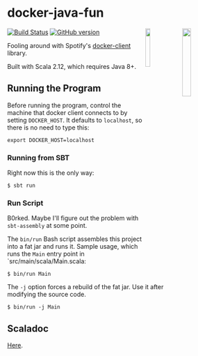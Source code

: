 # docker-java-fun

<img src='https://i1.wp.com/blog.docker.com/wp-content/uploads/2013/06/Docker-logo-011.png?ssl=1' align='right' width='20%'>
<img src='https://seeklogo.com/images/S/spotify-2015-logo-560E071CB7-seeklogo.com.png' align='right' width='15%' style="margin-right: 0.5em;">

[![Build Status](https://travis-ci.org/mslinn/docker-java-fun.svg?branch=master)](https://travis-ci.org/mslinn/docker-java-fun)
[![GitHub version](https://badge.fury.io/gh/mslinn%2Fdocker-java-fun.svg)](https://badge.fury.io/gh/mslinn%2Fdocker-java-fun)

Fooling around with Spotify's [docker-client](https://github.com/spotify/docker-client) library.

Built with Scala 2.12, which requires Java 8+.

## Running the Program
Before running the program, control the machine that docker client connects to by setting `DOCKER_HOST`.
It defaults to `localhost`, so there is no need to type this:

    export DOCKER_HOST=localhost

### Running from SBT
Right now this is the only way:

    $ sbt run

### Run Script
B0rked.
Maybe I'll figure out the problem with `sbt-assembly` at some point.

The `bin/run` Bash script assembles this project into a fat jar and runs it.
Sample usage, which runs the `Main` entry point in `src/main/scala/Main.scala:

```
$ bin/run Main
```

The `-j` option forces a rebuild of the fat jar. 
Use it after modifying the source code.

```
$ bin/run -j Main
```

## Scaladoc
[Here](http://mslinn.github.io/docker-java-fun/latest/api/index.html).
